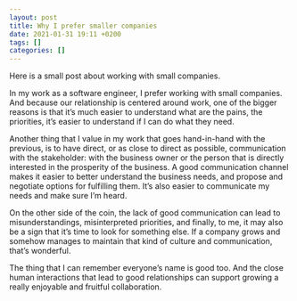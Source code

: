```yaml
---
layout: post
title: Why I prefer smaller companies
date: 2021-01-31 19:11 +0200
tags: []
categories: []
---
```


Here is a small post about working with small companies.

In my work as a software engineer, I prefer working with small companies. And because our relationship is centered around work, one of the bigger reasons is that it’s much easier to understand what are the pains, the priorities, it’s easier to understand if I can do what they need.

Another thing that I value in my work that goes hand-in-hand with the previous, is to have direct, or as close to direct as possible, communication with the stakeholder: with the business owner or the person that is directly interested in the prosperity of the business. A good communication channel makes it easier to better understand the business needs, and propose and negotiate options for fulfilling them. It’s also easier to communicate my needs and make sure I’m heard.

On the other side of the coin, the lack of good communication can lead to misunderstandings, misinterpreted priorities, and finally, to me, it may also be a sign that it’s time to look for something else. If a company grows and somehow manages to maintain that kind of culture and communication, that’s wonderful.

The thing that I can remember everyone’s name is good too. And the close human interactions that lead to good relationships can support growing a really enjoyable and fruitful collaboration.
